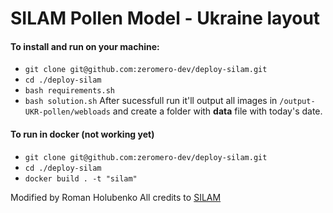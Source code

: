 # SILAM Pollen Model - Ukraine layout
#### To install and run on your machine:
- `git clone git@github.com:zeromero-dev/deploy-silam.git` 
- `cd ./deploy-silam`
- `bash requirements.sh`
- `bash solution.sh`
After sucessfull run it'll output all images in `/output-UKR-pollen/webloads` and create a folder with **data** file with today's date.

#### To run in docker (not working yet)
- `git clone git@github.com:zeromero-dev/deploy-silam.git`
- `cd ./deploy-silam`
- `docker build . -t "silam"`

Modified by Roman Holubenko
All credits to [SILAM](https://silam.fmi.fi/)
